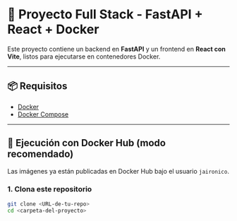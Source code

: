 # 🐳 Proyecto Full Stack - FastAPI + React + Docker

Este proyecto contiene un backend en **FastAPI** y un frontend en **React con Vite**, listos para ejecutarse en contenedores Docker.

---

## 📦 Requisitos

- [Docker](https://www.docker.com/)
- [Docker Compose](https://docs.docker.com/compose/)

---

## 🚀 Ejecución con Docker Hub (modo recomendado)

Las imágenes ya están publicadas en Docker Hub bajo el usuario `jaironico`.

### 1. Clona este repositorio

```bash
git clone <URL-de-tu-repo>
cd <carpeta-del-proyecto>
